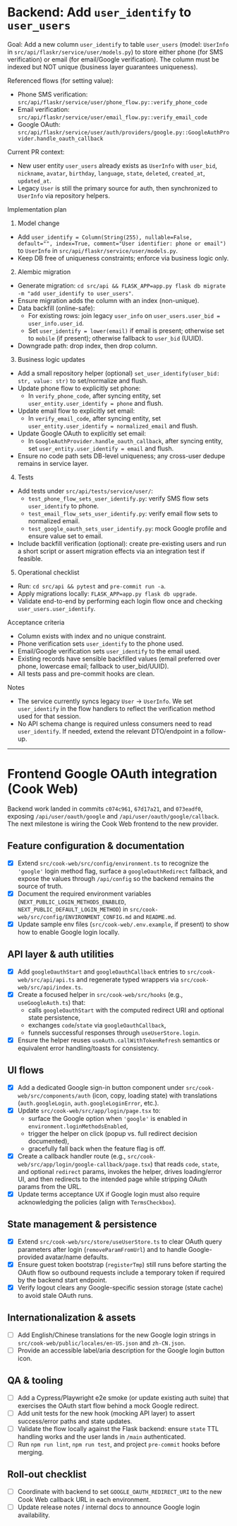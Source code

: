 # Backend: Add `user_identify` to `user_users`

Goal: Add a new column `user_identify` to table `user_users` (model: `UserInfo` in `src/api/flaskr/service/user/models.py`) to store either phone (for SMS verification) or email (for email/Google verification). The column must be indexed but NOT unique (business layer guarantees uniqueness).

Referenced flows (for setting value):
- Phone SMS verification: `src/api/flaskr/service/user/phone_flow.py::verify_phone_code`
- Email verification: `src/api/flaskr/service/user/email_flow.py::verify_email_code`
- Google OAuth: `src/api/flaskr/service/user/auth/providers/google.py::GoogleAuthProvider.handle_oauth_callback`

Current PR context:
- New user entity `user_users` already exists as `UserInfo` with `user_bid`, `nickname`, `avatar`, `birthday`, `language`, `state`, `deleted`, `created_at`, `updated_at`.
- Legacy `User` is still the primary source for auth, then synchronized to `UserInfo` via repository helpers.

Implementation plan

1) Model change
- Add `user_identify = Column(String(255), nullable=False, default="", index=True, comment="User identifier: phone or email")` to `UserInfo` in `src/api/flaskr/service/user/models.py`.
- Keep DB free of uniqueness constraints; enforce via business logic only.

2) Alembic migration
- Generate migration: `cd src/api && FLASK_APP=app.py flask db migrate -m "add user_identify to user_users"`.
- Ensure migration adds the column with an index (non-unique).
- Data backfill (online-safe):
  - For existing rows: join legacy `user_info` on `user_users.user_bid = user_info.user_id`.
  - Set `user_identify = lower(email)` if email is present; otherwise set to `mobile` (if present); otherwise fallback to `user_bid` (UUID).
- Downgrade path: drop index, then drop column.

3) Business logic updates
- Add a small repository helper (optional) `set_user_identify(user_bid: str, value: str)` to set/normalize and flush.
- Update phone flow to explicitly set phone:
  - In `verify_phone_code`, after syncing entity, set `user_entity.user_identify = phone` and flush.
- Update email flow to explicitly set email:
  - In `verify_email_code`, after syncing entity, set `user_entity.user_identify = normalized_email` and flush.
- Update Google OAuth to explicitly set email:
  - In `GoogleAuthProvider.handle_oauth_callback`, after syncing entity, set `user_entity.user_identify = email` and flush.
- Ensure no code path sets DB-level uniqueness; any cross-user dedupe remains in service layer.

4) Tests
- Add tests under `src/api/tests/service/user/`:
  - `test_phone_flow_sets_user_identify.py`: verify SMS flow sets `user_identify` to phone.
  - `test_email_flow_sets_user_identify.py`: verify email flow sets to normalized email.
  - `test_google_oauth_sets_user_identify.py`: mock Google profile and ensure value set to email.
- Include backfill verification (optional): create pre-existing users and run a short script or assert migration effects via an integration test if feasible.

5) Operational checklist
- Run: `cd src/api && pytest` and `pre-commit run -a`.
- Apply migrations locally: `FLASK_APP=app.py flask db upgrade`.
- Validate end-to-end by performing each login flow once and checking `user_users.user_identify`.

Acceptance criteria
- Column exists with index and no unique constraint.
- Phone verification sets `user_identify` to the phone used.
- Email/Google verification sets `user_identify` to the email used.
- Existing records have sensible backfilled values (email preferred over phone, lowercase email; fallback to user_bid/UUID).
- All tests pass and pre-commit hooks are clean.

Notes
- The service currently syncs legacy `User` → `UserInfo`. We set `user_identify` in the flow handlers to reflect the verification method used for that session.
- No API schema change is required unless consumers need to read `user_identify`. If needed, extend the relevant DTO/endpoint in a follow-up.

---

# Frontend Google OAuth integration (Cook Web)

Backend work landed in commits `c074c961`, `67d17a21`, and `073eadf0`, exposing `/api/user/oauth/google` and `/api/user/oauth/google/callback`. The next milestone is wiring the Cook Web frontend to the new provider.

## Feature configuration & documentation
- [x] Extend `src/cook-web/src/config/environment.ts` to recognize the `'google'` login method flag, surface a `googleOauthRedirect` fallback, and expose the values through `/api/config` so the backend remains the source of truth.
- [x] Document the required environment variables (`NEXT_PUBLIC_LOGIN_METHODS_ENABLED`, `NEXT_PUBLIC_DEFAULT_LOGIN_METHOD`) in `src/cook-web/src/config/ENVIRONMENT_CONFIG.md` and `README.md`.
- [x] Update sample env files (`src/cook-web/.env.example`, if present) to show how to enable Google login locally.

## API layer & auth utilities
- [x] Add `googleOauthStart` and `googleOauthCallback` entries to `src/cook-web/src/api/api.ts` and regenerate typed wrappers via `src/cook-web/src/api/index.ts`.
- [x] Create a focused helper in `src/cook-web/src/hooks` (e.g., `useGoogleAuth.ts`) that:
  - calls `googleOauthStart` with the computed redirect URI and optional state persistence,
  - exchanges `code`/`state` via `googleOauthCallback`,
  - funnels successful responses through `useUserStore.login`.
- [x] Ensure the helper reuses `useAuth.callWithTokenRefresh` semantics or equivalent error handling/toasts for consistency.

## UI flows
- [x] Add a dedicated Google sign-in button component under `src/cook-web/src/components/auth` (icon, copy, loading state) with translations (`auth.googleLogin`, `auth.googleLoginError`, etc.).
- [x] Update `src/cook-web/src/app/login/page.tsx` to:
  - surface the Google option when `'google'` is enabled in `environment.loginMethodsEnabled`,
  - trigger the helper on click (popup vs. full redirect decision documented),
  - gracefully fall back when the feature flag is off.
- [x] Create a callback handler route (e.g., `src/cook-web/src/app/login/google-callback/page.tsx`) that reads `code`, `state`, and optional `redirect` params, invokes the helper, drives loading/error UI, and then redirects to the intended page while stripping OAuth params from the URL.
- [x] Update terms acceptance UX if Google login must also require acknowledging the policies (align with `TermsCheckbox`).

## State management & persistence
- [x] Extend `src/cook-web/src/store/useUserStore.ts` to clear OAuth query parameters after login (`removeParamFromUrl`) and to handle Google-provided avatar/name defaults.
- [x] Ensure guest token bootstrap (`registerTmp`) still runs before starting the OAuth flow so outbound requests include a temporary token if required by the backend start endpoint.
- [x] Verify logout clears any Google-specific session storage (state cache) to avoid stale OAuth runs.

## Internationalization & assets
- [ ] Add English/Chinese translations for the new Google login strings in `src/cook-web/public/locales/en-US.json` and `zh-CN.json`.
- [ ] Provide an accessible label/aria description for the Google login button icon.

## QA & tooling
- [ ] Add a Cypress/Playwright e2e smoke (or update existing auth suite) that exercises the OAuth start flow behind a mock Google redirect.
- [ ] Add unit tests for the new hook (mocking API layer) to assert success/error paths and state updates.
- [ ] Validate the flow locally against the Flask backend: ensure `state` TTL handling works and the user lands in `/main` authenticated.
- [ ] Run `npm run lint`, `npm run test`, and project `pre-commit` hooks before merging.

## Roll-out checklist
- [ ] Coordinate with backend to set `GOOGLE_OAUTH_REDIRECT_URI` to the new Cook Web callback URL in each environment.
- [ ] Update release notes / internal docs to announce Google login availability.
